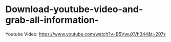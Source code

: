 # Download-youtube-video-and-grab-all-information-

Youtube Video:
https://www.youtube.com/watch?v=B5VwuXVh344&t=207s
